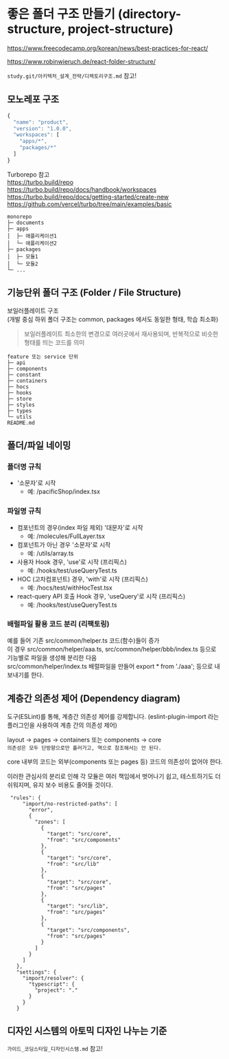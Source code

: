 # 좋은 폴더 구조 만들기 (directory-structure, project-structure)

https://www.freecodecamp.org/korean/news/best-practices-for-react/

https://www.robinwieruch.de/react-folder-structure/

`study.git/아키텍처_설계_전략/디렉토리구조.md` 참고!

## 모노레포 구조

```javascript
{
  "name": "product",
  "version": "1.0.0",
  "workspaces": [
    "apps/*",
    "packages/*"
  ]
}
```

Turborepo 참고  
https://turbo.build/repo  
https://turbo.build/repo/docs/handbook/workspaces  
https://turbo.build/repo/docs/getting-started/create-new  
https://github.com/vercel/turbo/tree/main/examples/basic

```
monorepo
├─ documents
├─ apps
│  ├─ 애플리케이션1
│  └─ 애플리케이션2
├─ packages
│  ├─ 모듈1
│  └─ 모듈2
└─ ...
```

## 기능단위 폴더 구조 (Folder / File Structure)

보일러플레이트 구조  
(개발 중심 하위 폴더 구조는 common, packages 에서도 동일한 형태, 학습 최소화)

> 보일러플레이트
> 최소한의 변경으로 여러곳에서 재사용되며, 반복적으로 비슷한 형태를 띄는 코드를 의미

```
feature 또는 service 단위
├─ api
├─ components
├─ constant
├─ containers
├─ hocs
├─ hooks
├─ store
├─ styles
├─ types
└─ utils
README.md
```

## 폴더/파일 네이밍

### 폴더명 규칙

- '소문자'로 시작
  - 예: /pacificShop/index.tsx

### 파일명 규칙

- 컴포넌트의 경우(index 파일 제외) '대문자'로 시작
  - 예: /molecules/FullLayer.tsx
- 컴포넌트가 아닌 경우 '소문자'로 시작
  - 예: /utils/array.ts
- 사용자 Hook 경우, 'use'로 시작 (프리픽스)
  - 예: /hooks/test/useQueryTest.ts
- HOC (고차컴포넌트) 경우, 'with'로 시작 (프리픽스)
  - 예: /hocs/test/withHocTest.tsx
- react-query API 호출 Hook 경우, 'useQuery'로 시작 (프리픽스)
  - 예: /hooks/test/useQueryTest.ts

### 배럴파일 활용 코드 분리 (리팩토링)

예를 들어 기존 src/common/helper.ts 코드(함수)들이 증가  
이 경우 src/common/helper/aaa.ts, src/common/helper/bbb/index.ts 등으로 기능별로 파일을 생성해 분리한 다음  
src/common/helper/index.ts 배럴파일을 만들어 export \* from './aaa'; 등으로 내보내기를 한다.

## 계층간 의존성 제어 (Dependency diagram)

도구(ESLint)를 통해, 계층간 의존성 제어를 강제합니다.
(eslint-plugin-import 라는 플러그인을 사용하여 계층 간의 의존성 제어)

layout -> pages -> containers 또는 components -> core  
`의존성은 모두 단방향으로만 흘러가고, 역으로 참조해서는 안 된다.`

core 내부의 코드는 외부(components 또는 pages 등) 코드의 의존성이 없어야 한다.

이러한 관심사의 분리로 인해 각 모듈은 여러 책임에서 벗어나기 쉽고, 테스트하기도 더 쉬워지며, 유지 보수 비용도 줄어들 것이다.

```
 "rules": {
     "import/no-restricted-paths": [
       "error",
       {
         "zones": [
           {
             "target": "src/core",
             "from": "src/components"
           },
           {
             "target": "src/core",
             "from": "src/lib"
           },
           {
             "target": "src/core",
             "from": "src/pages"
           },
           {
             "target": "src/lib",
             "from": "src/pages"
           },
           {
             "target": "src/components",
             "from": "src/pages"
           }
         ]
       }
     ]
   },
   "settings": {
     "import/resolver": {
       "typescript": {
         "project": "."
       }
     }
   }
```

## 디자인 시스템의 아토믹 디자인 나누는 기준

`가이드_코딩스타일_디자인시스템.md` 참고!
